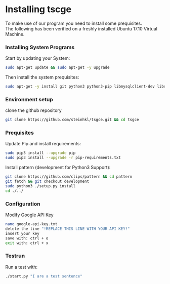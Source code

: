 # Installing tscge

To make use of our program you need to install some prequisites.  
The following has been verified on a freshly installed Ubuntu 17.10 Virtual Machine.


### Installing System Programs

Start by updating your System:
``` bash
sudo apt-get update && sudo apt-get -y upgrade
```

Then install the system prequisites:
``` bash
sudo apt-get -y install git python3 python3-pip libmysqlclient-dev libsvm-dev liblinear-dev
```
### Environment setup

clone the github repository
``` bash
git clone https://github.com/steinhkl/tsgce.git && cd tsgce
```

### Prequisites

Update Pip and install requirements:
``` bash
sudo pip3 install --upgrade pip
sudo pip3 install --upgrade -r pip-requirements.txt
```

Install pattern (development for Python3 Support):
``` bash
git clone https://github.com/clips/pattern && cd pattern
git fetch && git checkout development
sudo python3 ./setup.py install
cd ./../

```

### Configuration

Modify Google API Key
``` bash
nano google-api-key.txt
delete the line "!REPLACE THIS LINE WITH YOUR API KEY!"
insert your key
save with: ctrl + o
exit with: ctrl + x
```

### Testrun

Run a test with:
``` bash
./start.py "I are a test sentence"
```
